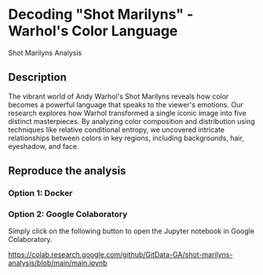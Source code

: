 # Decoding "Shot Marilyns" - Warhol's Color Language

Shot Marilyns Analysis

## Description

The vibrant world of Andy Warhol's Shot Marilyns reveals how color becomes a powerful language that speaks to the viewer's emotions. Our research explores how Warhol transformed a single iconic image into five distinct masterpieces. By analyzing color composition and distribution using techniques like relative conditional entropy, we uncovered intricate relationships between colors in key regions, including backgrounds, hair, eyeshadow, and face.

## Reproduce the analysis

### Option 1: Docker

### Option 2: Google Colaboratory

Simply click on the following button to open the Jupyter notebook in Google Colaboratory.

https://colab.research.google.com/github/GitData-GA/shot-marilyns-analysis/blob/main/main.ipynb
